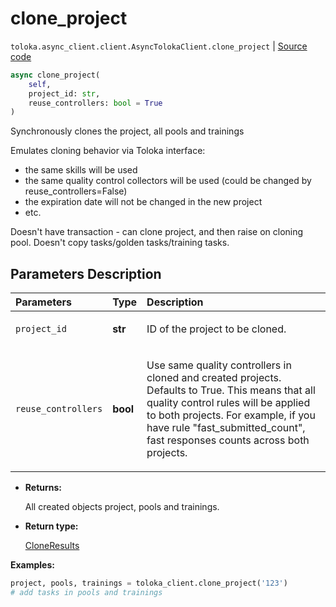 # clone_project
`toloka.async_client.client.AsyncTolokaClient.clone_project` | [Source code](https://github.com/Toloka/toloka-kit/blob/v1.1.0.post1/src/async_client/client.py#L0)

```python
async clone_project(
    self,
    project_id: str,
    reuse_controllers: bool = True
)
```

Synchronously clones the project, all pools and trainings


Emulates cloning behavior via Toloka interface:
- the same skills will be used
- the same quality control collectors will be used (could be changed by reuse_controllers=False)
- the expiration date will not be changed in the new project
- etc.

Doesn't have transaction - can clone project, and then raise on cloning pool.
Doesn't copy tasks/golden tasks/training tasks.

## Parameters Description

| Parameters | Type | Description |
| :----------| :----| :-----------|
`project_id`|**str**|<p>ID of the project to be cloned.</p>
`reuse_controllers`|**bool**|<p>Use same quality controllers in cloned and created projects. Defaults to True. This means that all quality control rules will be applied to both projects. For example, if you have rule &quot;fast_submitted_count&quot;, fast responses counts across both projects.</p>

* **Returns:**

  All created objects project, pools and trainings.

* **Return type:**

  [CloneResults](toloka.client.clone_results.CloneResults.md)

**Examples:**


```python
project, pools, trainings = toloka_client.clone_project('123')
# add tasks in pools and trainings
```
